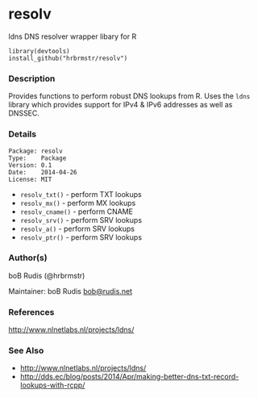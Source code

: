 resolv
======

ldns DNS resolver wrapper libary for R

    library(devtools)
    install_github("hrbrmstr/resolv")

### Description

Provides functions to perform robust DNS lookups from R. Uses the `ldns` library which provides support for IPv4 & IPv6 addresses as well as DNSSEC.

### Details

    Package: resolv
    Type:    Package
    Version: 0.1
    Date:    2014-04-26
    License: MIT


- `resolv_txt()` - perform TXT lookups
- `resolv_mx()` - perform MX lookups
- `resolv_cname()` - perform CNAME
- `resolv_srv()` - perform SRV lookups
- `resolv_a()` - perform SRV lookups
- `resolv_ptr()` - perform SRV lookups

### Author(s)

   boB Rudis (@hrbrmstr)

   Maintainer: boB Rudis <bob@rudis.net>

### References

   http://www.nlnetlabs.nl/projects/ldns/

### See Also

- http://www.nlnetlabs.nl/projects/ldns/
- http://dds.ec/blog/posts/2014/Apr/making-better-dns-txt-record-lookups-with-rcpp/